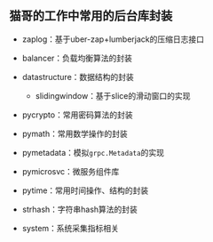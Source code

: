##	猫哥的工作中常用的后台库封装

-   zaplog：基于uber-zap+lumberjack的压缩日志接口
-   balancer：负载均衡算法的封装 
-   datastructure：数据结构的封装
    -   slidingwindow：基于slice的滑动窗口的实现

-   pycrypto：常用密码算法的封装
-   pymath：常用数学操作的封装
-   pymetadata：模拟`grpc.Metadata`的实现 
-   pymicrosvc：微服务组件库 
-   pytime：常用时间操作、结构的封装
-   strhash：字符串hash算法的封装
-   system：系统采集指标相关